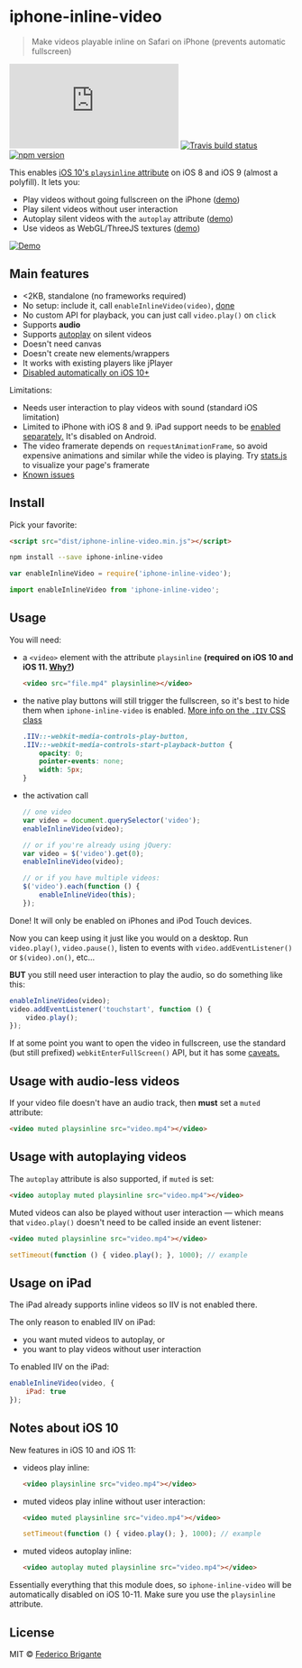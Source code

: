 # iphone-inline-video

> Make videos playable inline on Safari on iPhone (prevents automatic fullscreen)

[![gzipped size][badge-gzip]](#no-link)
[![Travis build status][badge-travis]][link-travis]
[![npm version][badge-version]][link-npm]

  [badge-gzip]: https://badges.herokuapp.com/size/github/bfred-it/iphone-inline-video/master/dist/iphone-inline-video.min.js?gzip=true&label=gzipped%20size
  [badge-travis]: https://api.travis-ci.org/bfred-it/iphone-inline-video.svg
  [badge-version]: https://img.shields.io/npm/v/iphone-inline-video.svg
  [link-travis]: https://travis-ci.org/bfred-it/iphone-inline-video
  [link-npm]: https://www.npmjs.com/package/iphone-inline-video

This enables [iOS 10's `playsinline` attribute](#notes-about-ios-10) on iOS 8 and iOS 9 (almost a polyfill). It lets you:

- Play videos without going fullscreen on the iPhone ([demo](http://bfred-it.github.io/iphone-inline-video/demo/))
- Play silent videos without user interaction
- Autoplay silent videos with the `autoplay` attribute ([demo](http://bfred-it.github.io/iphone-inline-video/demo/autoplay.html))
- Use videos as WebGL/ThreeJS textures ([demo](http://bfred-it.github.io/iphone-inline-video/demo/threejs.html))

[![Demo](http://bfred-it.github.io/iphone-inline-video/demo/demo-preview.gif)](http://bfred-it.github.io/iphone-inline-video/demo/)

## Main features

- <2KB, standalone (no frameworks required)
- No setup: include it, call `enableInlineVideo(video)`, [done](#usage)
- No custom API for playback, you can just call `video.play()` on `click`
- Supports **audio**
- Supports [autoplay](#usage-with-autoplaying-videos) on silent videos
- Doesn't need canvas
- Doesn't create new elements/wrappers
- It works with existing players like jPlayer
- [Disabled automatically on iOS 10+](#notes-about-ios-10)

Limitations:

- Needs user interaction to play videos with sound (standard iOS limitation)
- Limited to iPhone with iOS 8 and 9. iPad support needs to be [enabled separately.](#usage-on-ipad) It's disabled on Android.
- The video framerate depends on `requestAnimationFrame`, so avoid expensive animations and similar while the video is playing. Try [stats.js](https://github.com/mrdoob/stats.js/) to visualize your page's framerate
- [Known issues](https://github.com/bfred-it/iphone-inline-video/labels/known%20issue)

## Install

Pick your favorite:

```html
<script src="dist/iphone-inline-video.min.js"></script>
```

```sh
npm install --save iphone-inline-video
```

```js
var enableInlineVideo = require('iphone-inline-video');
```

```js
import enableInlineVideo from 'iphone-inline-video';
```

## Usage

You will need:

- a `<video>` element with the attribute `playsinline` **(required on iOS 10 and iOS 11. [Why?](#notes-about-ios-10))**

	```html
	<video src="file.mp4" playsinline></video>
	```
	
- the native play buttons will still trigger the fullscreen, so it's best to hide them when `iphone-inline-video` is enabled. [More info on the `.IIV` CSS class](https://github.com/bfred-it/iphone-inline-video/issues/72#issuecomment-247629743)

	```css
	.IIV::-webkit-media-controls-play-button,
	.IIV::-webkit-media-controls-start-playback-button {
	    opacity: 0;
	    pointer-events: none;
	    width: 5px;
	}
	```
	
- the activation call  

	```js
	// one video
	var video = document.querySelector('video');
	enableInlineVideo(video);
	```
	
	```js
	// or if you're already using jQuery:
	var video = $('video').get(0);
	enableInlineVideo(video);
	```
	
	```js
	// or if you have multiple videos:
	$('video').each(function () {
		enableInlineVideo(this);
	});
	```

Done! It will only be enabled on iPhones and iPod Touch devices.

Now you can keep using it just like you would on a desktop. Run `video.play()`, `video.pause()`, listen to events with `video.addEventListener()` or `$(video).on()`, etc...

**BUT** you still need user interaction to play the audio, so do something like this:

```js
enableInlineVideo(video);
video.addEventListener('touchstart', function () {
	video.play();
});
```

If at some point you want to open the video in fullscreen, use the standard (but still prefixed) `webkitEnterFullScreen()` API, but it has some [caveats.](https://github.com/bfred-it/iphone-inline-video/issues/33)

## Usage with audio-less videos

If your video file doesn't have an audio track, then **must** set a `muted` attribute:

```html
<video muted playsinline src="video.mp4"></video>
```

## Usage with autoplaying videos

The `autoplay` attribute is also supported, if `muted` is set:

```html
<video autoplay muted playsinline src="video.mp4"></video>
```

Muted videos can also be played without user interaction — which means that `video.play()` doesn't need to be called inside an event listener:

```html
<video muted playsinline src="video.mp4"></video>
```
```js
setTimeout(function () { video.play(); }, 1000); // example
```

## Usage on iPad

The iPad already supports inline videos so IIV is not enabled there.

The only reason to enabled IIV on iPad:

- you want muted videos to autoplay, or
- you want to play videos without user interaction

To enabled IIV on the iPad:

```js
enableInlineVideo(video, {
	iPad: true
});
```

## Notes about iOS 10

New features in iOS 10 and iOS 11:

* videos play inline:  

    ```html
    <video playsinline src="video.mp4"></video>
    ```

* muted videos play inline without user interaction:  

    ```html
    <video muted playsinline src="video.mp4"></video>
    ```
    ```js
    setTimeout(function () { video.play(); }, 1000); // example
    ```

* muted videos autoplay inline:  

    ```html
    <video autoplay muted playsinline src="video.mp4"></video>
    ```

Essentially everything that this module does, so `iphone-inline-video` will be automatically disabled on iOS 10-11. Make sure you use the `playsinline` attribute.

## License

MIT © [Federico Brigante](http://twitter.com/bfred_it)
